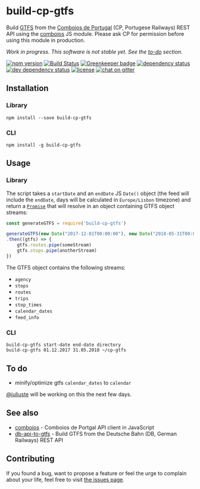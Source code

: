 # build-cp-gtfs

Build [GTFS](https://developers.google.com/transit/gtfs/) from the [Comboios de Portugal](https://cp.pt) (CP, Portugese Railways) REST API using the [comboios](https://github.com/juliuste/comboios) JS module. Please ask CP for permission before using this module in production.

*Work in progress. This software is not stable yet. See the [to-do](#to-do) section.*

[![npm version](https://img.shields.io/npm/v/build-cp-gtfs.svg)](https://www.npmjs.com/package/build-cp-gtfs)
[![Build Status](https://travis-ci.org/juliuste/build-cp-gtfs.svg?branch=master)](https://travis-ci.org/juliuste/build-cp-gtfs)
[![Greenkeeper badge](https://badges.greenkeeper.io/juliuste/build-cp-gtfs.svg)](https://greenkeeper.io/)
[![dependency status](https://img.shields.io/david/juliuste/build-cp-gtfs.svg)](https://david-dm.org/juliuste/build-cp-gtfs)
[![dev dependency status](https://img.shields.io/david/dev/juliuste/build-cp-gtfs.svg)](https://david-dm.org/juliuste/build-cp-gtfs#info=devDependencies)
[![license](https://img.shields.io/github/license/juliuste/build-cp-gtfs.svg?style=flat)](LICENSE)
[![chat on gitter](https://badges.gitter.im/juliuste.svg)](https://gitter.im/juliuste)

## Installation

### Library

```shell
npm install --save build-cp-gtfs
```

### CLI
```shell
npm install -g build-cp-gtfs
```

## Usage

### Library

The script takes a `startDate` and an `endDate` JS `Date()` object (the feed will include the `endDate`, days will be calculated in `Europe/Lisbon` timezone) and return a [`Promise`](https://developer.mozilla.org/en-US/docs/Web/JavaScript/Reference/Global_Objects/promise) that will resolve in an object containing GTFS object streams:

```js
const generateGTFS = require('build-cp-gtfs')

generateGTFS(new Date("2017-12-01T00:00:00"), new Date("2018-05-31T00:00:00"))
.then((gtfs) => {
    gtfs.routes.pipe(someStream)
    gtfs.stops.pipe(anotherStream)
})
```

The GTFS object contains the following streams:
- `agency`
- `stops`
- `routes`
- `trips`
- `stop_times`
- `calendar_dates`
- `feed_info`

### CLI

```shell
build-cp-gtfs start-date end-date directory
build-cp-gtfs 01.12.2017 31.05.2018 ~/cp-gtfs
```

## To do

- minify/optimize gtfs `calendar_dates` to `calendar`

[@juliuste](https://github.com/juliuste) will be working on this the next few days.

## See also

- [comboios](https://github.com/juliuste/comboios) - Comboios de Portgal API client in JavaScript
- [db-api-to-gtfs](https://github.com/patrickbr/db-api-to-gtfs) - Build GTFS from the Deutsche Bahn (DB, German Railways) REST API

## Contributing

If you found a bug, want to propose a feature or feel the urge to complain about your life, feel free to visit [the issues page](https://github.com/juliuste/build-cp-gtfs/issues).
